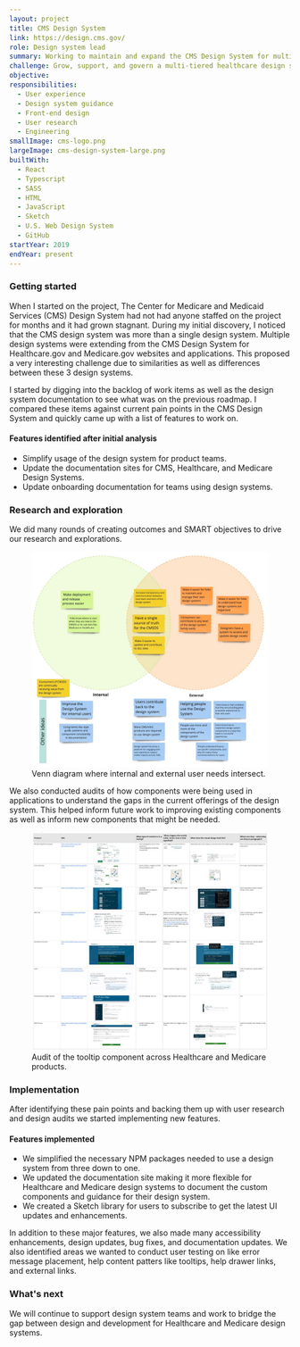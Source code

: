 ```yaml
---
layout: project
title: CMS Design System
link: https://design.cms.gov/
role: Design system lead 
summary: Working to maintain and expand the CMS Design System for multiple Healthcare and Medicare applications.
challenge: Grow, support, and govern a multi-tiered healthcare design system utilized by multiple applications teams across various federal contracts. Help product teams build section 508 compliant, responsive, and consistent experiences while allowing for innovation and creativity.
objective: 
responsibilities:
  - User experience 
  - Design system guidance
  - Front-end design
  - User research
  - Engineering
smallImage: cms-logo.png
largeImage: cms-design-system-large.png
builtWith:
  - React
  - Typescript
  - SASS
  - HTML
  - JavaScript
  - Sketch
  - U.S. Web Design System
  - GitHub
startYear: 2019
endYear: present
---
```


### Getting started

When I started on the project, The Center for Medicare and Medicaid Services (CMS) Design System had not had anyone staffed on the project for months and it had grown stagnant. During my initial discovery, I noticed that the CMS design system was more than a single design system. Multiple design systems were extending from the CMS Design System for Healthcare.gov and Medicare.gov websites and applications. This proposed a very interesting challenge due to similarities as well as differences between these 3 design systems.

I started by digging into the backlog of work items as well as the design system documentation to see what was on the previous roadmap. I compared these items against current pain points in the CMS Design System and quickly came up with a list of features to work on.

#### Features identified after initial analysis

- Simplify usage of the design system for product teams.
- Update the documentation sites for CMS, Healthcare, and Medicare Design Systems.
- Update onboarding documentation for teams using design systems.

### Research and exploration

We did many rounds of creating outcomes and SMART objectives to drive our research and explorations. 

<figure>
<img src="/assets/images/projects/cms-design-system-venn-diagram.jpeg"/>
<figcaption>Venn diagram where internal and external user needs intersect.</figcaption>
</figure>

We also conducted audits of how components were being used in applications to understand the gaps in the current offerings of the design system. This helped inform future work to improving existing components as well as inform new components that might be needed. 

<figure>
<img src="/assets/images/projects/cms-design-system-design-audit.jpeg"/>
<figcaption>Audit of the tooltip component across Healthcare and Medicare products.</figcaption>
</figure>

### Implementation

After identifying these pain points and backing them up with user research and design audits we started implementing new features. 

#### Features implemented 

- We simplified the necessary NPM packages needed to use a design system from three down to one. 
- We updated the documentation site making it more flexible for Healthcare and Medicare design systems to document the custom components and guidance for their design system. 
- We created a Sketch library for users to subscribe to get the latest UI updates and enhancements.

In addition to these major features, we also made many accessibility enhancements, design updates, bug fixes, and documentation updates. We also identified areas we wanted to conduct user testing on like error message placement, help content patters like tooltips, help drawer links, and external links.

### What's next

We will continue to support design system teams and work to bridge the gap between design and development for Healthcare and Medicare design systems. 
